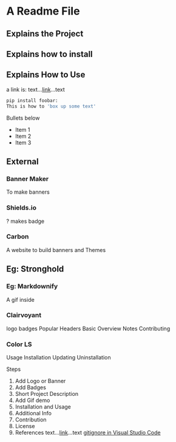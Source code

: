 # A Readme File 
## Explains the Project
## Explains how to install
## Explains How to Use



a link is:
text...[link](url)...text
```bash
pip install foobar:  
This is how to 'box up some text'
```
Bullets below
- Item 1
- Item 2
- Item 3

## External 

### Banner Maker
To make banners

### Shields.io
? makes badge

### Carbon
A website to build banners and Themes

## Eg: Stronghold

### Eg:  Markdownify
A gif inside

### Clairvoyant
logo
badges
Popular Headers
Basic Overview
Notes
Contributing
### Color LS
Usage
Installation
Updating
Uninstallation


Steps
1. Add Logo or Banner
2. Add Badges
3. Short Project Description
4. Add Gif demo
5. Installation and Usage
6. Additional Info
7. Contribution
8. License
9. References
text...[link](url)...text
[gitignore in Visual Studio Code](https://www.youtube.com/watch?v=ZmGW45eZOg8)
